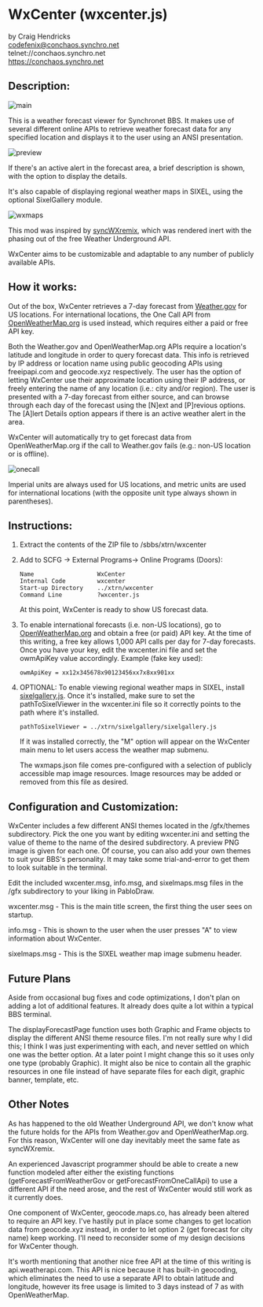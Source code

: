 # WxCenter (wxcenter.js)

by Craig Hendricks  
codefenix@conchaos.synchro.net  
 telnet://conchaos.synchro.net  
  https://conchaos.synchro.net  



## Description:

![main](https://github.com/codefenix-ConChaos/WxCenter/assets/12660452/47bef459-1683-483a-a8c8-c89024c5dec1)

This is a weather forecast viewer for Synchronet BBS. It makes use of several
different online APIs to retrieve weather forecast data for any specified
location and displays it to the user using an ANSI presentation.

![preview](https://github.com/codefenix-ConChaos/wxcenter.js/assets/12660452/700bf6c3-4db3-4e9c-8436-8ccbebdffbc0)

If there's an active alert in the forecast area, a brief description is 
shown, with the option to display the details.

It's also capable of displaying regional weather maps in SIXEL, using the
optional SixelGallery module.

![wxmaps](https://github.com/codefenix-ConChaos/wxcenter.js/assets/12660452/955ede6b-55e3-4c38-a1bb-f4eeed7c891e)

This mod was inspired by [syncWXremix](https://github.com/KenDB3/syncWXremix), 
which was rendered inert with the phasing out of the free Weather Underground API. 

WxCenter aims to be customizable and adaptable to any number of publicly 
available APIs. 


## How it works:

Out of the box, WxCenter retrieves a 7-day forecast from [Weather.gov](http://Weather.gov) for 
US locations. For international locations, the One Call API from 
[OpenWeatherMap.org](http://OpenWeatherMap.org) is used instead, which requires either a paid or free
API key.

Both the Weather.gov and OpenWeatherMap.org APIs require a location's latitude
and longitude in order to query forecast data. This info is retrieved by IP 
address or location name using public geocoding APIs using freeipapi.com and
geocode.xyz respectively. The user has the option of letting WxCenter use
their approximate location using their IP address, or freely entering the name
of any location (i.e.: city and/or region). The user is presented with a 7-day
forecast from either source, and can browse through each day of the forecast
using the [N]ext and [P]revious options. The [A]lert Details option appears if
there is an active weather alert in the area.

WxCenter will automatically try to get forecast data from OpenWeatherMap.org
if the call to Weather.gov fails (e.g.: non-US location or is offline).

![onecall](https://github.com/codefenix-ConChaos/WxCenter/assets/12660452/97f9a422-4c82-4c25-84af-20cc696ebc1e)

Imperial units are always used for US locations, and metric units are used for 
international locations (with the opposite unit type always shown in 
parentheses).
 

## Instructions:

 1. Extract the contents of the ZIP file to /sbbs/xtrn/wxcenter
    
 2. Add to SCFG -> External Programs-> Online Programs (Doors):
 
    ```
    Name                  WxCenter
    Internal Code         wxcenter
    Start-up Directory    ../xtrn/wxcenter
    Command Line          ?wxcenter.js
    ```

    At this point, WxCenter is ready to show US forecast data.
 
 3. To enable international forecasts (i.e. non-US locations), go to 
    [OpenWeatherMap.org](http://OpenWeatherMap.org) and obtain a free (or paid) API key. At the time of
    this writing, a free key allows 1,000 API calls per day for 7-day
    forecasts.
    Once you have your key, edit the wxcenter.ini file and set the owmApiKey
    value accordingly. Example (fake key used):

    `owmApiKey = xx12x345678x90123456xx7x8xx901xx`
    
 5. OPTIONAL: To enable viewing regional weather maps in SIXEL, install 
    [sixelgallery.js](https://github.com/codefenix-ConChaos/SixelGallery).
    Once it's installed, make sure to set the pathToSixelViewer in the
    wxcenter.ini file so it correctly points to the path where it's
    installed. 
    
    `pathToSixelViewer = ../xtrn/sixelgallery/sixelgallery.js`

    If it was installed correctly, the "M" option will appear on the WxCenter 
    main menu to let users access the weather map submenu.

    The wxmaps.json file comes pre-configured with a selection of publicly
    accessible map image resources. Image resources may be added or removed 
    from this file as desired.
           

## Configuration and Customization:

WxCenter includes a few different ANSI themes located in the /gfx/themes
subdirectory. Pick the one you want by editing wxcenter.ini and setting the 
value of theme to the name of the desired subdirectory. A preview PNG image
is given for each one. Of course, you can also add your own themes to suit 
your BBS's personality. It may take some trial-and-error to get them to look
suitable in the terminal.

Edit the included wxcenter.msg, info.msg, and sixelmaps.msg files in the
/gfx subdirectory to your liking in PabloDraw.

wxcenter.msg  - This is the main title screen, the first thing the user
                    sees on startup.

info.msg      - This is shown to the user when the user presses "A" to
                    view information about WxCenter.

sixelmaps.msg - This is the SIXEL weather map image submenu header.


## Future Plans

Aside from occasional bug fixes and code optimizations, I don't plan on adding 
a lot of additional features. It already does quite a lot within a typical BBS 
terminal.

The displayForecastPage function uses both Graphic and Frame objects to 
display the different ANSI theme resource files. I'm not really sure why I did 
this; I think I was just experimenting with each, and never settled on which
one was the better option. At a later point I might change this so it uses only 
one type (probably Graphic). It might also be nice to contain all the graphic
resources in one file instead of have separate files for each digit, graphic
banner, template, etc.


## Other Notes

As has happened to the old Weather Underground API, we don't know what the 
future holds for the APIs from Weather.gov and OpenWeatherMap.org. For this
reason, WxCenter will one day inevitably meet the same fate as syncWXremix.

An experienced Javascript programmer should be able to create a new function 
modeled after either the existing functions (getForecastFromWeatherGov or
getForecastFromOneCallApi) to use a different API if the need arose, and the 
rest of WxCenter would still work as it currently does.

One component of WxCenter, geocode.maps.co, has already been altered to require 
an API key. I've hastily put in place some changes to get location data from 
geocode.xyz instead, in order to let option 2 (get forecast for city name)
keep working. I'll need to reconsider some of my design decisions for
WxCenter though.

It's worth mentioning that another nice free API at the time of this writing 
is api.weatherapi.com. This API is nice because it has built-in geocoding, 
which eliminates the need to use a separate API to obtain latitude and 
longitude, however its free usage is limited to 3 days instead of 7 as with 
OpenWeatherMap.

 
